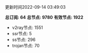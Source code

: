 更新时间2022-09-14 03:49:03

**总订阅: 64**
**总节点: 9780**
**有效节点: 1922**
- v2ray节点: 1551
- ssr节点: 5
- ss节点: 296
- trojan节点: 70

